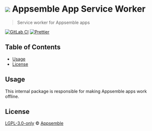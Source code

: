 # ![](https://gitlab.com/appsemble/appsemble/-/raw/0.34.18-test.1/config/assets/logo.svg) Appsemble App Service Worker

> Service worker for Appsemble apps

[![GitLab CI](https://gitlab.com/appsemble/appsemble/badges/0.34.18-test.1/pipeline.svg)](https://gitlab.com/appsemble/appsemble/-/releases/0.34.18-test.1)
[![Prettier](https://img.shields.io/badge/code_style-prettier-ff69b4.svg)](https://prettier.io)

## Table of Contents

- [Usage](#usage)
- [License](#license)

## Usage

This internal package is responsible for making Appsemble apps work offline.

## License

[LGPL-3.0-only](https://gitlab.com/appsemble/appsemble/-/blob/0.34.18-test.1/LICENSE.md) ©
[Appsemble](https://appsemble.com)
